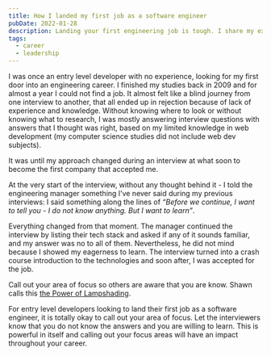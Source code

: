 ```yaml
---
title: How I landed my first job as a software engineer
pubDate: 2022-01-28
description: Landing your first engineering job is tough. I share my experience and the lesson I learnt that has helped throughout my career.
tags:
  - career
  - leadership
---
```


I was once an entry level developer with no experience, looking for my first door into an engineering career. I finished my studies back in 2009 and for almost a year I could not find a job. It almost felt like a blind journey from one interview to another, that all ended up in rejection because of lack of experience and knowledge. Without knowing where to look or without knowing what to research, I was mostly answering interview questions with answers that I thought was right, based on my limited knowledge in web development (my computer science studies did not include web dev subjects).

It was until my approach changed during an interview at what soon to become the first company that accepted me.

At the very start of the interview, without any thought behind it - I told the engineering manager something I’ve never said during my previous interviews: I said something along the lines of _“Before we continue, I want to tell you - I do not know anything. But I want to learn”_.

Everything changed from that moment. The manager continued the interview by listing their tech stack and asked if any of it sounds familiar, and my answer was no to all of them. Nevertheless, he did not mind because I showed my eagerness to learn. The interview turned into a crash course introduction to the technologies and soon after, I was accepted for the job.

Call out your area of focus so others are aware that you are know. Shawn calls this [the Power of Lampshading](https://www.swyx.io/lampshading/).

For entry level developers looking to land their first job as a software engineer, it is totally okay to call out your area of focus. Let the interviewers know that you do not know the answers and you are willing to learn. This is powerful in itself and calling out your focus areas will have an impact throughout your career.
